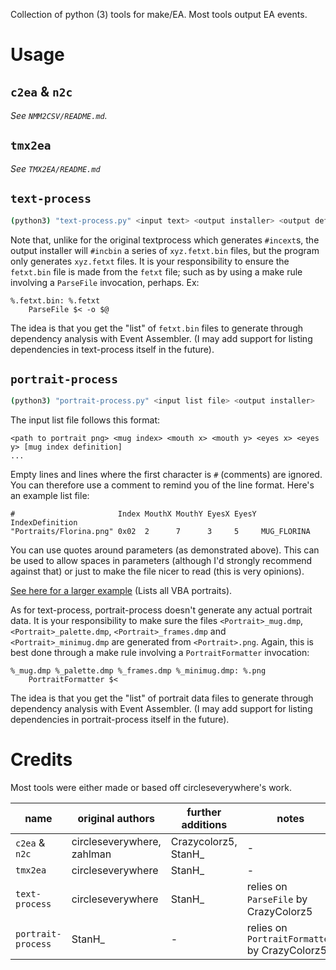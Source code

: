 Collection of python (3) tools for make/EA. Most tools output EA events.

# Usage

## `c2ea` & `n2c`

*See `NMM2CSV/README.md`.*

## `tmx2ea`

*See `TMX2EA/README.md`*

## `text-process`

```sh
(python3) "text-process.py" <input text> <output installer> <output definitions>
```

Note that, unlike for the original textprocess which generates `#incext`s, the output installer will `#incbin` a series of `xyz.fetxt.bin` files, but the program only generates `xyz.fetxt` files. It is your responsibility to ensure the `fetxt.bin` file is made from the `fetxt` file; such as by using a make rule involving a `ParseFile` invocation, perhaps. Ex:

```make
%.fetxt.bin: %.fetxt
	ParseFile $< -o $@
```

The idea is that you get the "list" of `fetxt.bin` files to generate through dependency analysis with Event Assembler. (I may add support for listing dependencies in text-process itself in the future).

## `portrait-process`

```sh
(python3) "portrait-process.py" <input list file> <output installer>
```

The input list file follows this format:

    <path to portrait png> <mug index> <mouth x> <mouth y> <eyes x> <eyes y> [mug index definition]
    ...

Empty lines and lines where the first character is `#` (comments) are ignored. You can therefore use a comment to remind you of the line format. Here's an example list file:

    #                       Index MouthX MouthY EyesX EyesY IndexDefinition
    "Portraits/Florina.png" 0x02  2      7      3     5     MUG_FLORINA

You can use quotes around parameters (as demonstrated above). This can be used to allow spaces in parameters (although I'd strongly recommend against that) or just to make the file nicer to read (this is very opinions).

[See here for a larger example](https://github.com/StanHash/VBA-MAKE/blob/master/Spritans/PortraitList.txt) (Lists all VBA portraits).

As for text-process, portrait-process doesn't generate any actual portrait data. It is your responsibility to make sure the files `<Portrait>_mug.dmp`, `<Portrait>_palette.dmp`, `<Portrait>_frames.dmp` and `<Portrait>_minimug.dmp` are generated from `<Portrait>.png`. Again, this is best done through a make rule involving a `PortraitFormatter` invocation:

```make
%_mug.dmp %_palette.dmp %_frames.dmp %_minimug.dmp: %.png
	PortraitFormatter $<
```

The idea is that you get the "list" of portrait data files to generate through dependency analysis with Event Assembler. (I may add support for listing dependencies in portrait-process itself in the future).

# Credits

Most tools were either made or based off circleseverywhere's work.

| name               | original authors           | further additions    | notes |
| ------------------ | -------------------------- | -------------------- | ----- |
| `c2ea` & `n2c`     | circleseverywhere, zahlman | Crazycolorz5, StanH_ | - |
| `tmx2ea`           | circleseverywhere          | StanH_               | - |
| `text-process`     | circleseverywhere          | StanH_               | relies on `ParseFile` by CrazyColorz5 |
| `portrait-process` | StanH_                     | -                    | relies on `PortraitFormatter` by CrazyColorz5 |
